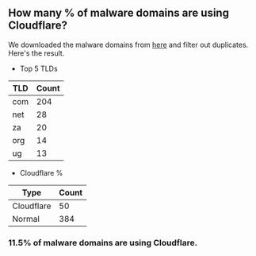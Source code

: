 ## How many % of malware domains are using Cloudflare?


We downloaded the malware domains from [here](https://urlhaus.abuse.ch) and filter out duplicates.
Here's the result.


[//]: # (start replacement)


- Top 5 TLDs

| TLD | Count |
| --- | --- |
| com | 204 |
| net | 28 |
| za | 20 |
| org | 14 |
| ug | 13 |


- Cloudflare %

| Type | Count |
| --- | --- |
| Cloudflare | 50 |
| Normal | 384 |


### 11.5% of malware domains are using Cloudflare.